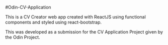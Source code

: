 #Odin-CV-Application

This is a CV Creator web app created with ReactJS using functional components and styled using react-bootstrap.

This was developed as a submission for the CV Application Project given by the Odin Project.
